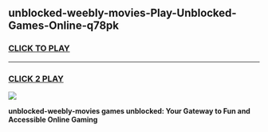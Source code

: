 
## unblocked-weebly-movies-Play-Unblocked-Games-Online-q78pk
<h3>
<a href="https://premium76.site?title=unblocked-weebly-movies&ref=25A">CLICK TO PLAY</a></h3>
<hr>

<h3>
<a href="https://premium76.site?title=unblocked-weebly-movies&ref=25A">CLICK 2 PLAY</a>
  
</h3>

<a href="https://premium76.site?title=unblocked-weebly-movies&ref=25A"><img src="https://clearcache.store/games.png"></a>


**unblocked-weebly-movies games unblocked: Your Gateway to Fun and Accessible Online Gaming**
